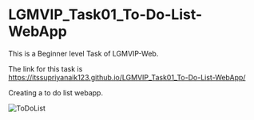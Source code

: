 # LGMVIP_Task01_To-Do-List-WebApp
This is a Beginner level Task of LGMVIP-Web.


The link for this task is https://itssupriyanaik123.github.io/LGMVIP_Task01_To-Do-List-WebApp/

Creating a to do list webapp.

![ToDoList](https://user-images.githubusercontent.com/85254301/200637459-cedde863-c7b6-463d-bdb2-12ac738122c9.png)
